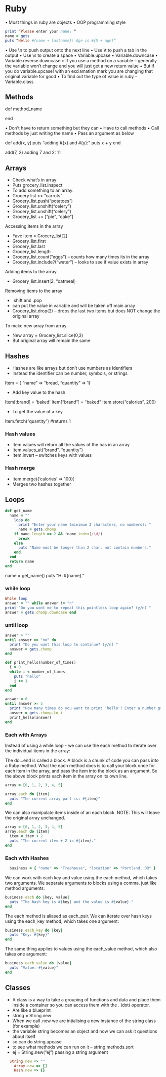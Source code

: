 # Ruby

•	Most things in ruby are objects
•	OOP programming style

```ruby
print “Please enter your name: “
name = gets
puts “Hello #{name + lastname}! Age is #{5 + age)”
```

•	Use \n to push output onto the next line
•	Use \t to push a tab in the output
•	Use \s to create a space
•	Variable.upcase
•	Variable.downcase
•	Variable.reverse.downcase
•	If you use a method on a variable – generally the variable won’t change and you will just get a new return value
•	But if you do variable.upcase! with an exclamation mark you are changing that original variable for good
•	To find out the type of value in ruby - Variable.class

## Methods

def method_name

end

•	Don’t have to return something but they can
•	Have to call methods
•	Call methods by just writing the name
•	Pass an argument as below

def add(x, y)
	puts “adding #{x) and #{y}:”
	puts x + y
end

add(7, 2)
adding 7 and 2:
11

## Arrays

*	Check what’s in array
* Puts grocery_list.inspect
* To add something to an array:
* Grocery list << “carrots”
* Grocery_list.push(“potatoes”)
*	Grocery_list.unshift(“celery”)
* Grocery_list.unshift(“celery”)
* Grocery_list += [“pie”, “cake”]

Accessing items in the array
*	Fave item = Grocery_list[2]
*	Grocery_list.first
* Grocery_list.last
* Grocery_list.length
* Grocery_list.count(“eggs”) – counts how many times its in the array
* Grocery_list.include?(“water”) – looks to see if value exists in array

Adding items to the array
*	Grocery_list.insert(2, “oatmeal)

Removing items to the array
*	.shift and .pop
*	can put the value in variable and will be taken off main array
* Grocery_list.drop(2) – drops the last two items but does NOT change the original array

To make new array from array
*	New array = Grocery_list.slice(0,3)
*	But original array will remain the same

## Hashes
*	Hashes are like arrays but don’t use numbers as identifiers
* Instead the identifier can be number, symbols, or strings

Item = { “name” => “bread, “quantity” => 1}

* Add key value to the hash

Item[:brand] = ‘baked’
Item[“brand”] = “baked”
Item.store(“calories”, 200)

* To get the value of a key

Item.fetch(“quantity”)  #returns 1

### Hash values
* Item.values will return all the values of the has in an array
*	Item.values_at(“brand”, “quantity”)
*	Item.invert – switches keys with values

### Hash merge
* Item.merge({‘calories’ => 100})
* Merges two hashes together

## Loops

```ruby
def get_name   
  name = ""   
    loop do     
      print "Enter your name (minimum 2 characters, no numbers): "    
      name = gets.chomp     
    if name.length >= 2 && !name.index(/\d/)       
      break     
    else       
      puts "Name must be longer than 2 char, not contain numbers."     
    end   
  end   
  return name
end  
```

name = get_name()
puts "Hi #{name}."

### while loop

```ruby
While loop
answer = "" while answer != "n"   
print "Do you want me to repeat this pointless loop again? (y/n) "   
answer = gets.chomp.downcase end
```

### until loop

```ruby
answer = ""
until answer == "no" do
  print "Do you want this loop to continue? (y/n) "
  answer = gets.chomp
end
```


```ruby
def print_hello(number_of_times)
  i = 0
  while i < number_of_times
    puts "hello"
    i += 1
  end
end

answer = 0
until answer >= 5
  print "How many times do you want to print 'hello'? Enter a number greater than 5 to exit) "
  answer = gets.chomp.to_i
  print_hello(answer)
end

```

### Each with Arrays

Instead of using a while loop - we can use the each method to iterate over the individual items in the array:

The do...end is called a block. A block is a chunk of code you can pass into a Ruby method. What the each method does is to call your block once for each item in the array, and pass the item into the block as an argument. So the above block prints each item in the array on its own line.

```ruby
array = [0, 1, 2, 3, 4, 5]

array.each do |item|
  puts "The current array part is: #{item}"
end


```

We can also manipulate items inside of an each block. NOTE: This will leave the original array unchanged.

```ruby
array = [0, 1, 2, 3, 4, 5]
array.each do |item|
  item = item + 2
  puts "The current item + 2 is #{item}."
end
```

### Each with Hashes

```ruby
  business = { "name" => "Treehouse", "location" => "Portland, OR" }
```

We can work with each key and value using the each method, which takes two arguments. We separate arguments to blocks using a comma, just like method arguments:

```ruby
business.each do |key, value|
  puts "The hash key is #{key} and the value is #{value}."
end
```

The each method is aliased as each_pair. We can iterate over hash keys using the each_key method, which takes one argument:

```ruby
business.each_key do |key|
  puts "Key: #{key}"
end

```

The same thing applies to values using the each_value method, which also takes one argument:

```ruby
business.each_value do |value|
  puts "Value: #{value}"
end
```


## Classes
*	A class is a way to take a grouping of functions and data and place them inside a container so you can access them with the . (dot) operator.
*	Are like a blueprint
*	string = String.new
* When we call .new we are intialising a new instance of the string class (for example)
* the variable string becomes an object and now we can ask it questions about itself
*	so can do string.upcase
*	to see what methods we can run on it – string.methods.sort
*	ej = String.new(“ej”) passing a string argument

```ruby
  String.new => ""
	Array.new => []
	Hash.new => {}
```
